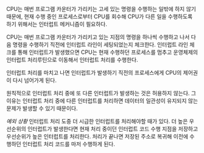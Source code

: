 CPU는 매번 프로그램 카운터가 가리키는 고세 있는 명령을 수행하는 일밖에 하지 않기 때문에, 현재 수행 중인 프로세스로부터 CPU를 회수해 CPU가 다른 일을 수행하도록 하기 위해서는 인터럽트 메커니즘이 필요하다.

CPU는 매번 프로그램 카운터가 가리키고 있는 지점의 명령을 하나씩 수행하고 나서 다음 명령을 수행하기 직전에 인터럽트 라인이 세팅되었는지 체크한다. 인터럽트 라인 체크를 통해 인터럽트가 발생했으면 CPU는 현재 수행하던 프로세스를 멈추고 운영체제의 인터럽트 처리루틴으로 이동해서 인터럽트 처리를 수행한다.

인터럽트 처리를 마치고 나면 인터럽트가 발생하기 직전의 프로세스에게 CPU의 제어권이 다시 넘어가게 된다.

원칙적으로 인터럽트 처리 중에 또 다른 인터럽트가 발생하는 것은 허용하지 않는다. 그 이유는 인터럽트 처리 중에 다른 인터럽트를 처리하면 데이터의 일관성이 유지되지 않는 문제가 발생할 수 있기 때문이다.

*예외 상황*
인터럽트 처리 도중 더 시급한 인터럽트를 처리해야할 때가 있다. 더 높은 우선순위의 인터럽트가 발생한다면 현재 처리 중이던 인터럽트 코드 수행 지점을 저장하고 우선순위가 높은 인터럽트를 처리한다. 처리가 끝나면 저장된 주소로 복귀해 이전에 수행하던 인터럽트 처리 코드를 마저 수행하게 된다.